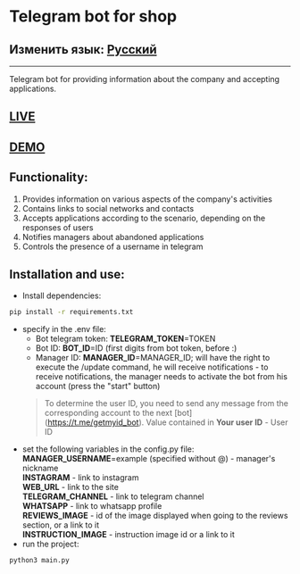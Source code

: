 # Telegram bot for shop
## Изменить язык: [Русский](README.md)
***
Telegram bot for providing information about the company and accepting applications.
## [LIVE](https://t.me/outfit_item_bot)
## [DEMO](README.demo.md)
## Functionality:
1. Provides information on various aspects of the company's activities
2. Contains links to social networks and contacts
3. Accepts applications according to the scenario, depending on the responses of users
4. Notifies managers about abandoned applications
5. Controls the presence of a username in telegram
## Installation and use:
- Install dependencies:
```sh
pip install -r requirements.txt
```
- specify in the .env file:
   - Bot telegram token: **TELEGRAM_TOKEN**=TOKEN
   - Bot ID: **BOT_ID**=ID (first digits from bot token, before :)
   - Manager ID: **MANAGER_ID**=MANAGER_ID; will have the right to execute the /update command, he will receive notifications - to receive notifications, the manager needs to activate the bot from his account (press the "start" button)
   > To determine the user ID, you need to send any message from the corresponding account to the next [bot] (https://t.me/getmyid_bot). Value contained in **Your user ID** - User ID
- set the following variables in the config.py file:\
**MANAGER_USERNAME**=example (specified without @) - manager's nickname\
**INSTAGRAM** - link to instagram\
**WEB_URL** - link to the site\
**TELEGRAM_CHANNEL** - link to telegram channel\
**WHATSAPP** - link to whatsapp profile\
**REVIEWS_IMAGE** - id of the image displayed when going to the reviews section, or a link to it\
**INSTRUCTION_IMAGE** - instruction image id or a link to it
- run the project:
```sh
python3 main.py
```